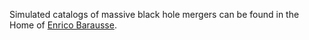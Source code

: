 Simulated catalogs of massive black hole mergers can be found in the Home of [Enrico Barausse](https://people.sissa.it/~barausse/catalogs/).
